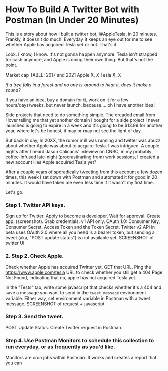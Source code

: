 # How To Build A Twitter Bot with Postman (In Under 20 Minutes)

This is a story about how I built a twitter bot, @AppleTesla, in 20 minutes. Frankly, it doesn't do much. Everyday it keeps an eye out for me to see whether Apple has acquired Tesla yet or not. That's it.

Look. I know, I know. It's not gonna happen anymore. Tesla isn't strapped for cash anymore, and Apple is doing their own thing. But that's not the point.

Market cap TABLE:
2017 and 2021
Apple X, X
Tesla X, X

*If a tree falls in a forest and no one is around to hear it, does it make a sound?*

If you have an idea, buy a domain for it, work on it for a few hours/days/weeks, but never launch, because.... oh I have another idea!

Side projects that need to do something simple. The dreaded email from Hover telling me that yet another domain I bought for a side project I never launched is going to expire in a week and it's going to be $13.99 for another year, where let's be honest, it may or may not see the light of day.


But back in day, In 20XX, the rumor mill was running and twitter was abuzz about whether Apple was about to acquire Tesla. I was intrigued. A couple nights after I heard Jason Calicanis' inteview on CNBC, in my probably coffee-infused late-night (procrastinating from) work sessions, I created a new account  Has Apple acquired Tesla yet? 

After a couple years of sporadically tweeting from this account a few dozen times, this week I sat down with Postman and automated it for good in 20 minutes. It would have taken me even less time if it wasn't my first time.

Let's go.


### Step 1. Twitter API keys.

Sign up for Twitter. Apply to become a developer. Wait for approval. Create app. (screenshot). Grab credentials. 
v1 API only. OAuth 1.0: Consumer Key, Consumer Secret, Access Token and the Token Secret. Twitter v2 API in beta uses OAuth 2.0 where all you need is a bearer token, but sending a tweet (aka, "POST update status") is not available yet.
SCREENSHOT of twitter UI.

### 2. Step 2. Check Apple.

Check whether Apple has acquired Twitter yet. GET that URL.
Ping the https://www.apple.com/tesla URL to check whether you still get a 404 Page Not Found, indicating that no, apple has not acquired Tesla yet.
 

In the "Tests" tab, write some javascript that checks whether it's a 404 and save a message you want to send in the `tweet_message` environment variable.
Either way, set environment variable in Postman with a tweet message. 
SCREENSHOT of request + javascript

### Step 3. Send the tweet.


POST Update Status.
Create Twitter request in Postman. 

### Step 4. Use Postman Monitors to schedule this collection to run everyday, or as frequently as you'd like.
Monitors are cron jobs within Postman. It works and creates a report that you can 

